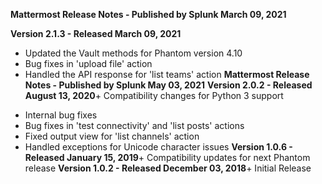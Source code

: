 **Mattermost Release Notes - Published by Splunk March 09, 2021**


**Version 2.1.3 - Released March 09, 2021**

* Updated the Vault methods for Phantom version 4.10
* Bug fixes in 'upload file' action
* Handled the API response for 'list teams' action
**Mattermost Release Notes - Published by Splunk May 03, 2021**
**Version 2.0.2 - Released August 13, 2020**+ Compatibility changes for Python 3 support
+ Internal bug fixes
+ Bug fixes in 'test connectivity' and 'list posts' actions
+ Fixed output view for 'list channels' action
+ Handled exceptions for Unicode character issues
**Version 1.0.6 - Released January 15, 2019**+ Compatibility updates for next Phantom release
**Version 1.0.2 - Released December 03, 2018**+ Initial Release
